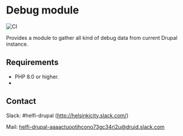 # Debug module

![CI](https://github.com/City-of-Helsinki/drupal-module-helfi-debug/workflows/CI/badge.svg)

Provides a module to gather all kind of debug data from current Drupal instance.

## Requirements

- PHP 8.0 or higher.
-
## Contact

Slack: #helfi-drupal (http://helsinkicity.slack.com/)

Mail: helfi-drupal-aaaactuootjhcono73gc34rj2u@druid.slack.com
